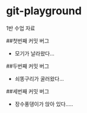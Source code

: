 # git-playground
1반 수업 자료

##첫번째 커밋 버그

- 모기가 날라왔다...

##두번째 커밋 버그

- 쇠똥구리가 굴러왔다...

##세번째 커밋 버그
- 장수풍뎅이가 앉아 있다.....